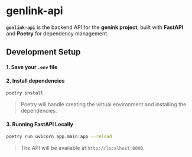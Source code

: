 # genlink-api

**`genlink-api`** is the backend API for the **genink project**, built with **FastAPI** and **Poetry** for dependency management.

## Development Setup

#### 1. Save your `.env` file

#### 2. Install dependencies

```bash
poetry install
```

> Poetry will handle creating the virtual environment and installing the dependencies.

#### 3. Running FastAPI Locally

```bash
poetry run uvicorn app.main:app --reload
```

> The API will be available at `http://localhost:8000`.
